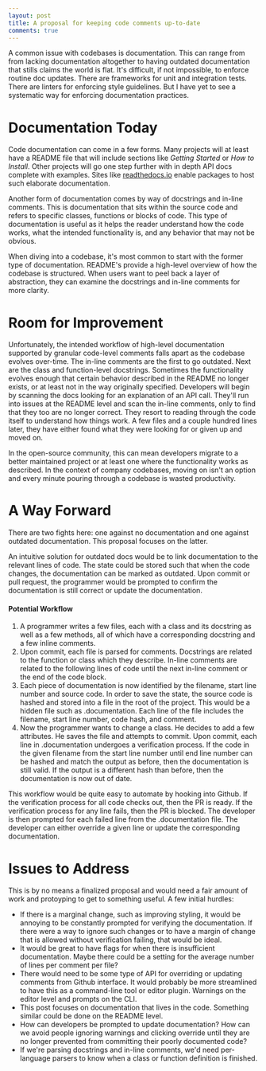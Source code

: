 ```yaml
---
layout: post
title: A proposal for keeping code comments up-to-date
comments: true
---
```


A common issue with codebases is documentation. This can range from from lacking
documentation altogether to having outdated documentation that stills claims the
world is flat. It's difficult, if not impossible, to enforce routine doc updates.
There are frameworks for unit and integration tests. There are linters for enforcing
style guidelines. But I have yet to see a systematic way for enforcing documentation
practices.

# Documentation Today

Code documentation can come in a few forms. Many projects will at least have a README file
that will include sections like *Getting Started* or *How to Install*. Other projects
will go one step further with in depth API docs complete with examples. Sites like
[readthedocs.io](http://readthedocs.io) enable packages to host such elaborate documentation.

Another form of documentation comes by way of docstrings and in-line comments. This
is documentation that sits within the source code and refers to specific classes,
functions or blocks of code. This type of documentation is useful as it helps
the reader understand how the code works, what the intended functionality is, and
any behavior that may not be obvious.

When diving into a codebase, it's most common to start with the former type of
documentation. README's provide a high-level overview of how the codebase is
structured. When users want to peel back a layer of abstraction, they can examine
the docstrings and in-line comments for more clarity.

# Room for Improvement

Unfortunately, the intended workflow of high-level documentation supported by
granular code-level comments falls apart as the codebase evolves over-time. The
in-line comments are the first to go outdated. Next are the class and function-level
docstrings. Sometimes the functionality evolves enough that certain behavior described
in the README no longer exists, or at least not in the way originally specified. Developers
will begin by scanning the docs looking for an explanation of an API call. They'll run
into issues at the README level and scan the in-line comments, only to find that they
too are no longer correct. They resort to reading through the code itself to understand
how things work. A few files and a couple hundred lines later, they have either
found what they were looking for or given up and moved on.

In the open-source community, this can mean developers migrate to a better maintained
project or at least one where the functionality works as described. In the context
of company codebases, moving on isn't an option and every minute pouring through
a codebase is wasted productivity.

# A Way Forward

There are two fights here: one against no documentation and one against outdated
documentation. This proposal focuses on the latter.

An intuitive solution for outdated docs would be to link documentation to the
relevant lines of code. The state could be stored such that when the code changes,
the documentation can be marked as outdated. Upon commit or pull request, the
programmer would be prompted to confirm the documentation is still correct or
update the documentation.

#### Potential Workflow
1. A programmer writes a few files, each with a class and its docstring as well as
a few methods, all of which have a corresponding docstring and a few inline comments.
2. Upon commit, each file is parsed for comments. Docstrings are related to the
function or class which they describe. In-line comments are related to the following
lines of code until the next in-line comment or the end of the code block.
3. Each piece of documentation is now identified by the filename, start
line number and source code. In order to save the state, the source code is hashed
and stored into a file in the root of the project. This would be a hidden file
such as .documentation. Each line of the file includes the filename, start line number,
code hash, and comment.
4. Now the programmer wants to change a class. He decides to add a few attributes. He
saves the file and attempts to commit. Upon commit, each line in .documentation undergoes
a verification process. If the code in the given filename from the start
line number until end line number can be hashed and match the output
as before, then the documentation is still valid. If the output is a different
hash than before, then the documentation is now out of date.

This workflow would be quite easy to automate by hooking into Github. If the verification
process for all code checks out, then the PR is ready. If the verification process for any
line fails, then the PR is blocked. The developer is then prompted for each failed
line from the .documentation file. The developer can either override a given line or
update the corresponding documentation.

# Issues to Address
This is by no means a finalized proposal and would need a fair amount of work and
protoyping to get to something useful. A few initial hurdles:

- If there is a marginal change, such as improving styling, it would be annoying
to be constantly prompted for verifying the documentation. If there were a way to ignore such
changes or to have a margin of change that is allowed without verification failing,
that would be ideal.
- It would be great to have flags for when there is insufficient documentation. Maybe
there could be a setting for the average number of lines per comment per file?
- There would need to be some type of API for overriding or updating comments
from Github interface. It would probably be more streamlined to have this as a command-line
tool or editor plugin. Warnings on the editor level and prompts on the CLI.
- This post focuses on documentation that lives in the code. Something similar
could be done on the README level.
- How can developers be prompted to update documentation? How can we avoid people
ignoring warnings and clicking override until they are no longer prevented from
committing their poorly documented code?
- If we're parsing docstrings and in-line comments, we'd need per-language parsers
to know when a class or function definition is finished.
